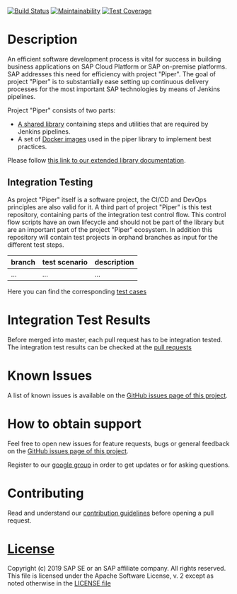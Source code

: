 [![Build Status](https://travis-ci.org/SAP/jenkins-library.svg?branch=master)](https://travis-ci.org/SAP/jenkins-library)
[![Maintainability](https://api.codeclimate.com/v1/badges/0e6a23344616e29b4ed0/maintainability)](https://codeclimate.com/github/SAP/jenkins-library/maintainability)
[![Test Coverage](https://api.codeclimate.com/v1/badges/0e6a23344616e29b4ed0/test_coverage)](https://codeclimate.com/github/SAP/jenkins-library/test_coverage)

# Description

An efficient software development process is vital for success in building
business applications on SAP Cloud Platform or SAP on-premise platforms. SAP
addresses this need for efficiency with project "Piper". The goal of project
"Piper" is to substantially ease setting up continuous delivery processes for
the most important SAP technologies by means of Jenkins pipelines.

Project "Piper" consists of two parts:

* [A shared library][piper-library] containing steps and utilities that are
  required by Jenkins pipelines.
* A set of [Docker images][devops-docker-images] used in the piper library to
  implement best practices.

Please follow [this link to our extended library documentation][piper-library-pages].

## Integration Testing

As project "Piper" itself is a software project, the CI/CD and DevOps principles are also 
valid for it.
A third part of project "Piper" is this test repository, containing parts of the integration test
control flow. This control flow scripts have an own lifecycle and should not be part of the 
library but are an important part of the project "Piper" ecosystem.
In addition this repository will contain test projects in orphand branches as input for the  different
test steps.

|branch|test scenario|description|
|------|-------------|-----------|
| ... | ... | ... |

Here you can find the corresponding [test cases][consumer-tests]

# Integration Test Results

Before merged into master, each pull request has to be integration tested. The integration test results
can be checked at the [pull requests][piper-library-pulls] 


# Known Issues

A list of known issues is available on the [GitHub issues page of this
project][piper-library-test-issues].

# How to obtain support

Feel free to open new issues for feature requests, bugs or general feedback on
the [GitHub issues page of this project][piper-library-test-issues].

Register to our [google group][google-group] in order to get updates or for asking questions.

# Contributing

Read and understand our [contribution guidelines][piper-library-test-contribution]
before opening a pull request.

# [License][piper-library-test-license]

Copyright (c) 2019 SAP SE or an SAP affiliate company. All rights reserved.
This file is licensed under the Apache Software License, v. 2 except as noted
otherwise in the [LICENSE file][piper-library-test-license]

[github]: https://github.com
[piper-library]: https://github.com/SAP/jenkins-library
[piper-library-pulls]: https://github.com/SAP/jenkins-library/pulls
[devops-docker-images]: https://github.com/SAP/devops-docker-images
[consumer-tests]: https://github.com/SAP/jenkins-library/tree/master/consumer-test
[piper-library-pages]: https://sap.github.io/jenkins-library
[piper-library-test-issues]: https://github.com/SAP/jenkins-library-test/issues
[piper-library-test-license]: ./LICENSE
[piper-library-test-contribution]: .github/CONTRIBUTING.md
[google-group]: https://groups.google.com/forum/#!forum/project-piper
